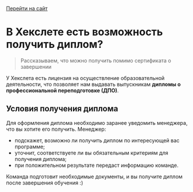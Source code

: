 [Перейти на сайт](https://ru.hexlet.io)

# В Хекслете есть возможность получить диплом?

> Рассказываем, что можно получить помимо сертификата о завершении

У Хекслета есть лицензия на осуществление образовательной деятельности, что позволяет нам выдавать выпускникам 
**дипломы о профессиональной переподготовке (ДПО)**.

## Условия получения диплома

Для оформления диплома необходимо заранее уведомить менеджера, что вы хотите его получить. Менеджер:

- подскажет, возможно ли получить диплом по интересующей вас программе;
- уточнит, соответствуете ли вы обязательным критериям для получения диплома;
- при положительном результате передаст информацию команде.

Команда подготовит необходимые документы, и вы получите диплом после завершения обучения :)
